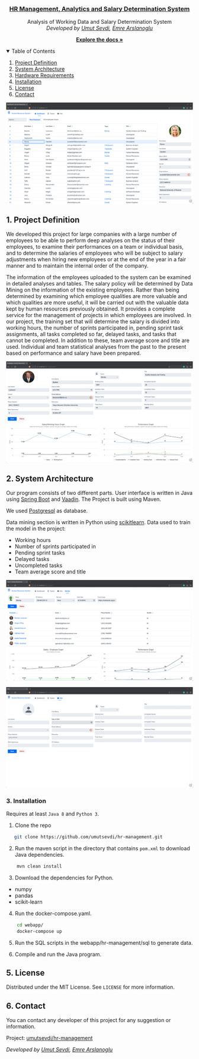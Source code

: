 <p align="center">
  <a href="https://github.com/umutsevdi/hr-management">
  <h3 align="center">HR Management, Analytics and Salary Determination System</h3>
  </a>

<p align="center">  
 Analysis of Working Data and Salary Determination System
  <br/>
    <i>Developed by <a href="https://github.com/umutsevdi"> Umut Sevdi</a>,
    <a href="https://github.com/emrearslanoglu">Emre Arslanoglu</a></i>
<p align="center"><a href="doc/rapor.pdf"><strong>Explore the docs »
</strong></a></p>

<details open="open">
  <summary>Table of Contents</summary>
  <ol>
    <li><a href="#project_definition">Project Definition</a></li>
    <li><a href="#system_architecture">System Architecture</a></li>
    <li><a href="#hardware">Hardware Requirements</a></li>
    <li><a href="#installation">Installation</a></li>
    <li><a href="LICENSE">License</a></li>
    <li><a href="#contact">Contact</a></li>
  </ol>
</details>

<p align="center"><img src="screenshots/dashboard.jpeg" width=512px alt="dashboard"></p>

<p id="project_definition">

## 1. Project Definition

We developed this project for large companies with a large number of employees
to be able to perform deep analyses on the status of their employees, to examine
their performances on a team or individual basis, and to determine the salaries
of employees who will be subject to salary adjustments when hiring new employees
or at the end of the year in a fair manner and to maintain the internal order of
the company.

The information of the employees uploaded to the system can be examined in detailed
analyses and tables. The salary policy will be determined by Data Mining on the
information of the existing employees. Rather than being determined by examining
which employee qualities are more valuable and which qualities are more useful,
it will be carried out with the valuable data kept by human resources previously
obtained. It provides a complete service for the management of projects in
which employees are involved. In our project, the training set that will determine
the salary is divided into working hours, the number of sprints participated in,
pending sprint task assignments, all tasks completed so far, delayed tasks, and
tasks that cannot be completed. In addition to these, team average score and title
are used. Individual and team statistical analyses from the past to the present based
on performance and salary have been prepared.

<p align="center"><img src="screenshots/employee.jpeg" width=512px alt="Employee Statistics"></p>

<p id="system_architecture">

## 2. System Architecture

Our program consists of two different parts. User interface is written in Java using
[Spring Boot](https://spring.io/projects/spring-boot) and [Vaadin](vaadin.com/).
The Project is built using Maven.

We used [Postgresql](https://www.postgresql.org/) as database.

Data mining section is written in Python using [scikitlearn](https://scikit-learn.org/stable/index.html).
Data used to train the model in the project:

- Working hours
- Number of sprints participated in
- Pending sprint tasks
- Delayed tasks
- Uncompleted tasks
- Team average score and title

<p align="center"><img src="screenshots/team.jpeg" alt="Team Page" width=512px alt="Team Statistics"></p>

<p align="center"><img src="screenshots/hire.jpeg" width=512px alt="Hiring Page"></p>

<p id="installation">

### 3. Installation

Requires at least `Java 8` and `Python 3`.

1. Clone the repo

```sh
   git clone https://github.com/umutsevdi/hr-management.git
```

2. Run the maven script in the directory that contains `pom.xml` to download
   Java dependencies.

```sh
    mvn clean install
```

3. Download the dependencies for Python.

- numpy
- pandas
- scikit-learn

4. Run the docker-compose.yaml.

```sh
    cd webapp/
    docker-compose up
```

5. Run the SQL scripts in the webapp/hr-management/sql to generate data.

6. Compile and run the Java program.

## 5. License

Distributed under the MIT License. See `LICENSE` for more information.

<p id="contact">

## 6. Contact

You can contact any developer of this project for any suggestion or information.

Project: [umutsevdi/hr-management](https://github.com/umutsevdi/hr-management)

<i>Developed by <a href="https://github.com/umutsevdi"> Umut Sevdi</a>,
<a href="https://github.com/emrearslanoglu">Emre Arslanoglu</a></i>
